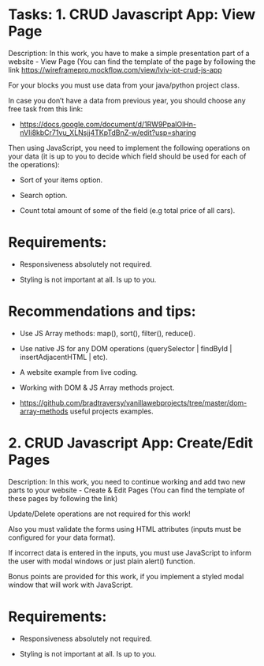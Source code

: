 
# Tasks: 1. CRUD Javascript App: View Page

Description: In this work, you have to make a simple presentation part of a website - View Page (You can find the template of the page by following the link https://wireframepro.mockflow.com/view/lviv-iot-crud-js-app

For your blocks you must use data from your java/python project class.

In case you don’t have a data from previous year, you should choose any free task from this link: 

* https://docs.google.com/document/d/1RW9PpalOlHn-nVIi8kbCr71vu_XLNsjj4TKpTdBnZ-w/edit?usp=sharing

Then using JavaScript, you need to implement the following operations on your data (it is up to you to decide which field should be used for each of the operations): 

* Sort of your items option.

* Search option. 

* Count total amount of some of the field (e.g total price of all cars).

# Requirements:

* Responsiveness absolutely not required.

* Styling is not important at all. Is up to you.

# Recommendations and tips:

* Use JS Array methods: map(), sort(), filter(), reduce().

* Use native JS for any DOM operations (querySelector | findById | insertAdjacentHTML | etc).

* A website example from live coding.

* Working with DOM & JS Array methods project.

* https://github.com/bradtraversy/vanillawebprojects/tree/master/dom-array-methods useful projects examples.

# 2. CRUD Javascript App: Create/Edit Pages

Description: In this work, you need to continue working and add two new parts to your website - Create & Edit Pages (You can find the template of these pages by following the link)

Update/Delete operations are not required for this work!

Also you must validate the forms using HTML attributes (inputs must be configured for your data format).

If incorrect data is entered in the inputs, you must use JavaScript to inform the user with modal windows or just plain alert() function.

Bonus points are provided for this work, if you implement a styled modal window that will work with JavaScript.

# Requirements:

* Responsiveness absolutely not required.

* Styling is not important at all. Is up to you.
